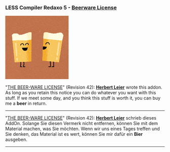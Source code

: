 ### LESS Compiler Redaxo 5 - [Beerware License](https://en.wikipedia.org/wiki/Beerware)

![Funny Beer](./assets/img/funny_beer.gif "Funny Beer")

"[THE BEER-WARE LICENSE](https://en.wikipedia.org/wiki/Beerware)" (Revision 42):
[**Herbert Leier**](https://www.codebox.at) wrote this addon. As long as you retain this notice you
can do whatever you want with this stuff. If we meet some day, and you think
this stuff is worth it, you can buy me a **beer** in return.

---

"[THE BEER-WARE LICENSE](https://de.wikipedia.org/wiki/Beerware)" (Revision 42):
[**Herbert Leier**](https://www.codebox.at) schrieb dieses AddOn. Solange Sie diesen Vermerk nicht entfernen, können
Sie mit dem Material machen, was Sie möchten. Wenn wir uns eines Tages treffen und Sie
denken, das Material ist es wert, können Sie mir dafür ein **Bier** ausgeben.

---
